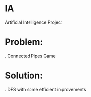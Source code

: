 # IA
Artificial Intelligence Project

# Problem: 
  . Connected Pipes Game

# Solution: 
  . DFS with some efficient improvements
